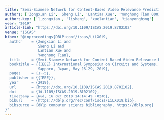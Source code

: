 ```yaml
---
title: "Semi-Siamese Network for Content-Based Video Relevance Prediction"
authors: ['Zongxian Li', 'Sheng Li', 'Lantian Xue', 'Yonghong Tian 0001']
authors-key: ['lizongxian', 'lisheng', 'xuelantian', 'tianyonghong']
year: "2019"
article-link: "https://doi.org/10.1109/ISCAS.2019.8702102"
venue: "ISCAS"
bibex: "@inproceedings{DBLP:conf/iscas/LiLX019,
  author    = {Zongxian Li and
               Sheng Li and
               Lantian Xue and
               Yonghong Tian},
  title     = {Semi-Siamese Network for Content-Based Video Relevance Prediction},
  booktitle = {{IEEE} International Symposium on Circuits and Systems, {ISCAS} 2019,
               Sapporo, Japan, May 26-29, 2019},
  pages     = {1--5},
  publisher = {{IEEE}},
  year      = {2019},
  url       = {https://doi.org/10.1109/ISCAS.2019.8702102},
  doi       = {10.1109/ISCAS.2019.8702102},
  timestamp = {Wed, 16 Oct 2019 14:14:49 +0200},
  biburl    = {https://dblp.org/rec/conf/iscas/LiLX019.bib},
  bibsource = {dblp computer science bibliography, https://dblp.org}
}"
---
```

